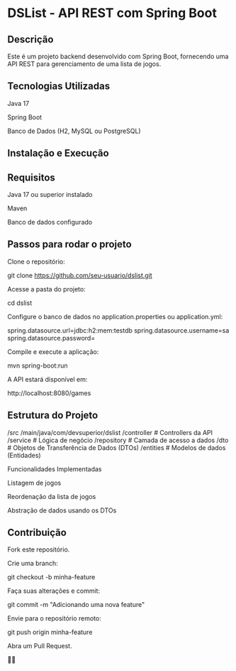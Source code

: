 # DSList - API REST com Spring Boot

## Descrição

Este é um projeto backend desenvolvido com Spring Boot, fornecendo uma API REST para gerenciamento de uma lista de jogos.

## Tecnologias Utilizadas

Java 17

Spring Boot

Banco de Dados (H2, MySQL ou PostgreSQL)

## Instalação e Execução

## Requisitos

Java 17 ou superior instalado

Maven

Banco de dados configurado

## Passos para rodar o projeto

Clone o repositório:

git clone https://github.com/seu-usuario/dslist.git

Acesse a pasta do projeto:

cd dslist

Configure o banco de dados no application.properties ou application.yml:

spring.datasource.url=jdbc:h2:mem:testdb
spring.datasource.username=sa
spring.datasource.password=

Compile e execute a aplicação:

mvn spring-boot:run

A API estará disponível em:

http://localhost:8080/games

## Estrutura do Projeto

/src
  /main/java/com/devsuperior/dslist
    /controller  # Controllers da API
    /service     # Lógica de negócio
    /repository  # Camada de acesso a dados
    /dto         # Objetos de Transferência de Dados (DTOs)
    /entities    # Modelos de dados (Entidades)

Funcionalidades Implementadas

Listagem de jogos

Reordenação da lista de jogos

Abstração de dados usando os DTOs

## Contribuição

Fork este repositório.

Crie uma branch:

git checkout -b minha-feature

Faça suas alterações e commit:

git commit -m "Adicionando uma nova feature"

Envie para o repositório remoto:

git push origin minha-feature

Abra um Pull Request.

🚀🚀
